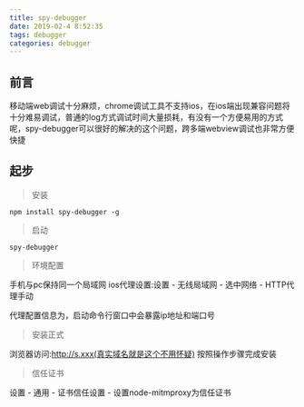 ```yaml
---
title: spy-debugger
date: 2019-02-4 8:52:35
tags: debugger
categories: debugger
---
```





## 前言

移动端web调试十分麻烦，chrome调试工具不支持ios，在ios端出现兼容问题将十分难易调试，普通的log方式调试时间大量损耗，有没有一个方便易用的方式呢，spy-debugger可以很好的解决的这个问题，跨多端webview调试也非常方便快捷


<div><!-- more--></div>

## 起步

> 安装

```
npm install spy-debugger -g
```

> 启动

`spy-debugger`


> 环境配置

手机与pc保持同一个局域网
ios代理设置:设置 - 无线局域网 - 选中网络 - HTTP代理手动

代理配置信息为，启动命令行窗口中会暴露ip地址和端口号

> 安装正式

浏览器访问:http://s.xxx(真实域名就是这个不用怀疑)
按照操作步骤完成安装

> 信任证书

设置 - 通用 - 证书信任设置 - 设置node-mitmproxy为信任证书



